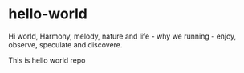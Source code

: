 # hello-world

Hi world,
Harmony, melody, nature and life - why we running - enjoy, observe, speculate and discovere.

This is hello world repo
